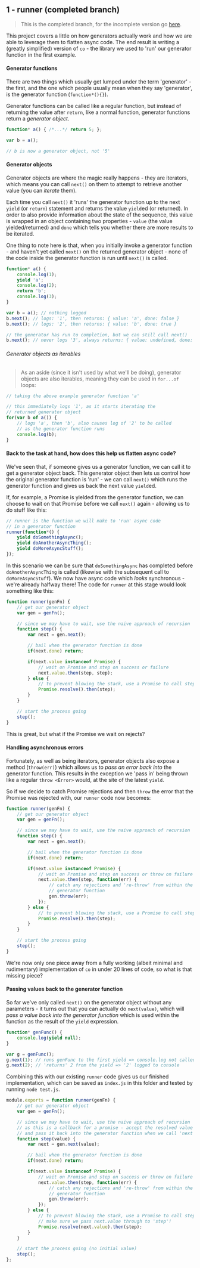 ## 1 - runner (completed branch)
> This is the completed branch, for the incomplete version go [here](//github.com/webappsuk/generators-and-async/tree/master/1-runner).

This project covers a little on how generators actually work and how we are able to leverage them to flatten async code.
The end result is writing a (greatly simplified) version of `co` - the library we used to 'run' our generator function in the first example.

#### Generator functions
There are two things which usually get lumped under the term 'generator' - the first, and the one which people usually mean when they say 'generator', is the generator function (`function*(){}`).

Generator functions can be called like a regular function, but instead of returning the value after `return`, like a normal function, generator functions return a *generator object*.

```js
function* a() { /*...*/ return 5; };

var b = a();

// b is now a generator object, not '5'
```

#### Generator objects
Generator objects are where the magic really happens - they are iterators, which means you can call `next()` on them to attempt to retrieve another value (you can *iterate* them).

Each time you call `next()` it 'runs' the generator function up to the next `yield` (or `return`) statement and returns the value `yield`ed (or returned).  In order to also provide information about the state of the sequence, this value is wrapped in an object containing two properties - `value` (the value yielded/returned) and `done` which tells you whether there are more results to be iterated.

One thing to note here is that, when you initially invoke a generator function - and haven't yet called `next()` on the returned generator object - none of the code inside the generator function is run until `next()` is called.

```js
function* a() {
    console.log(1);
    yield 'a';
    console.log(2);
    return 'b';
    console.log(3);
}

var b = a(); // nothing logged
b.next(); // logs: '1', then returns: { value: 'a', done: false }
b.next(); // logs: '2', then returns: { value: 'b', done: true }

// the generator has run to completion, but we can still call next()
b.next(); // never logs '3', always returns: { value: undefined, done: true }
```

###### Generator objects as iterables
> As an aside (since it isn't used by what we'll  be doing), generator objects are also iterables, meaning they can be used in `for...of` loops:

```js
// taking the above example generator function 'a'

// this immediately logs '1', as it starts iterating the
// returned generator object
for(var b of a()) {
    // logs 'a', then 'b', also causes log of '2' to be called
    // as the generator function runs
    console.log(b);
}
```

#### Back to the task at hand, how does this help us flatten async code?
We've seen that, if someone gives us a generator function, we can call it to get a generator object back.  This generator object then lets us control how the original generator function is 'run' - we can call `next()` which runs the generator function and gives us back the next value `yield`ed.

If, for example, a Promise is yielded from the generator function, we can choose to wait on that Promise before we call `next()` again - allowing us to do stuff like this:

```js
// runner is the function we will make to 'run' async code
// in a generator function
runner(function*() {
    yield doSomethingAsync();
    yield doAnotherAsyncThing();
    yield doMoreAsyncStuff();
});
```
In this scenario we can be sure that `doSomethingAsync` has completed before `doAnotherAsyncThing` is called (likewise with the subsequent call to `doMoreAsyncStuff`).  We now have async code which *looks* synchronous - we're already halfway there!  The code for `runner` at this stage would look something like this:

```js
function runner(genFn) {
    // get our generator object
    var gen = genFn();

    // since we may have to wait, use the naive approach of recursion
    function step() {
        var next = gen.next();

        // bail when the generator function is done
        if(next.done) return;

        if(next.value instanceof Promise) {
            // wait on Promise and step on success or failure
            next.value.then(step, step);
        } else {
            // to prevent blowing the stack, use a Promise to call step
            Promise.resolve().then(step);
        }
    }

    // start the process going
    step();
}
```
This is great, but what if the Promise we wait on rejects?

#### Handling asynchronous errors
Fortunately, as well as being iterators, generator objects also expose a method (`throw(err)`) which allows us to *pass an error back into* the generator function.  This results in the exception we 'pass in' being thrown like a regular `throw <Error>` would, at the site of the latest `yield`.

So if we decide to catch Promise rejections and then `throw` the error that the Promise was rejected with, our `runner` code now becomes:

```js
function runner(genFn) {
    // get our generator object
    var gen = genFn();

    // since we may have to wait, use the naive approach of recursion
    function step() {
        var next = gen.next();

        // bail when the generator function is done
        if(next.done) return;

        if(next.value instanceof Promise) {
            // wait on Promise and step on success or throw on failure
            next.value.then(step, function(err) {
                // catch any rejections and 're-throw' from within the
                // generator function
                gen.throw(err);
            });
        } else {
            // to prevent blowing the stack, use a Promise to call step
            Promise.resolve().then(step);
        }
    }

    // start the process going
    step();
}
```
We're now only one piece away from a fully working (albeit minimal and rudimentary) implementation of  `co` in under 20 lines of code, so what is that missing piece?

#### Passing values back to the generator function
So far we've only called `next()` on the generator object without any parameters - it turns out that you can actually do `next(value)`, which will *pass a value back into the generator function* which is used within the function as the result of the `yield` expression.

```js
function* genFunc() {
    console.log(yield null);
}

var g = genFunc();
g.next(1); // runs genFunc to the first yield => console.log not called yet
g.next(2); // 'returns' 2 from the yield => '2' logged to console
```

Combining this with our existing `runner` code gives us our finished implementation, which can be saved as `index.js` in this folder and tested by running `node test.js`.

```js
module.exports = function runner(genFn) {
    // get our generator object
    var gen = genFn();

    // since we may have to wait, use the naive approach of recursion
    // as this is a callback for a promise - accept the resolved value
    // and pass it back into the generator function when we call 'next'
    function step(value) {
        var next = gen.next(value);

        // bail when the generator function is done
        if(next.done) return;

        if(next.value instanceof Promise) {
            // wait on Promise and step on success or throw on failure
            next.value.then(step, function(err) {
                // catch any rejections and 're-throw' from within the
                // generator function
                gen.throw(err);
            });
        } else {
            // to prevent blowing the stack, use a Promise to call step
            // make sure we pass next.value through to 'step'!
            Promise.resolve(next.value).then(step);
        }
    }

    // start the process going (no initial value)
    step();
};
```
